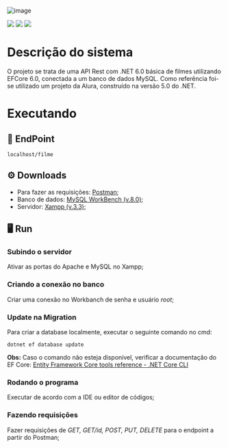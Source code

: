 ![image](https://user-images.githubusercontent.com/98191980/201112306-393edb45-275e-4d8b-9913-41f72b642dcf.png)

<img src="https://img.shields.io/static/v1?label=by&message=Alura&color=blue&style=for-the-badge"> <img src="https://img.shields.io/static/v1?label=Tech&message=.NET 6.0&color=00BFFF&style=for-the-badge&logo=.NET"> <img src="https://img.shields.io/static/v1?label=Tech&message=C%23&color=00BFFF&style=for-the-badge&logo=csharp">

# Descrição do sistema

O projeto se trata de uma API Rest com .NET 6.0 básica de filmes utilizando EFCore 6.0, conectada a um banco de dados MySQL. Como referência foi-se utilizado um projeto da Alura, construído na versão 5.0 do .NET.

# Executando

## 🔗 EndPoint

```
localhost/filme
```
## ⚙ Downloads

- Para fazer as requisições: [Postman](https://www.postman.com/);
- Banco de dados: [MySQL WorkBench (v.8.0)](https://dev.mysql.com/downloads/workbench/);
- Servidor: [Xampp (v.3.3)](https://www.apachefriends.org/download.html);

## 🖥 Run

### Subindo o servidor

Ativar as portas do Apache e MySQL no Xampp;

### Criando a conexão no banco

Criar uma conexão no Workbanch de senha e usuário _root_;

### Update na Migration

Para criar a database localmente, executar o seguinte comando no cmd:

```
dotnet ef database update
```
**Obs:** Caso o comando não esteja disponível, verificar a documentação do EF Core: [Entity Framework Core tools reference - .NET Core CLI](https://learn.microsoft.com/en-us/ef/core/cli/dotnet)

### Rodando o programa

Executar de acordo com a IDE ou editor de códigos;

### Fazendo requisições

Fazer requisições de _GET, GET/id, POST, PUT, DELETE_ para o endpoint a partir do Postman;





